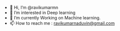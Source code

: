 - 👋 Hi, I’m @ravikumarmn
- 👀 I’m interested in Deep learning
- 🌱 I’m currently Working on  Machine learning.
- 📫 How to reach me : ravikumarnaduvin@gmail.com

<!---
ravikumarmn/ravikumarmn is a ✨ special ✨ repository because its `README.md` (this file) appears on your GitHub profile.
You can click the Preview link to take a look at your changes.
--->
